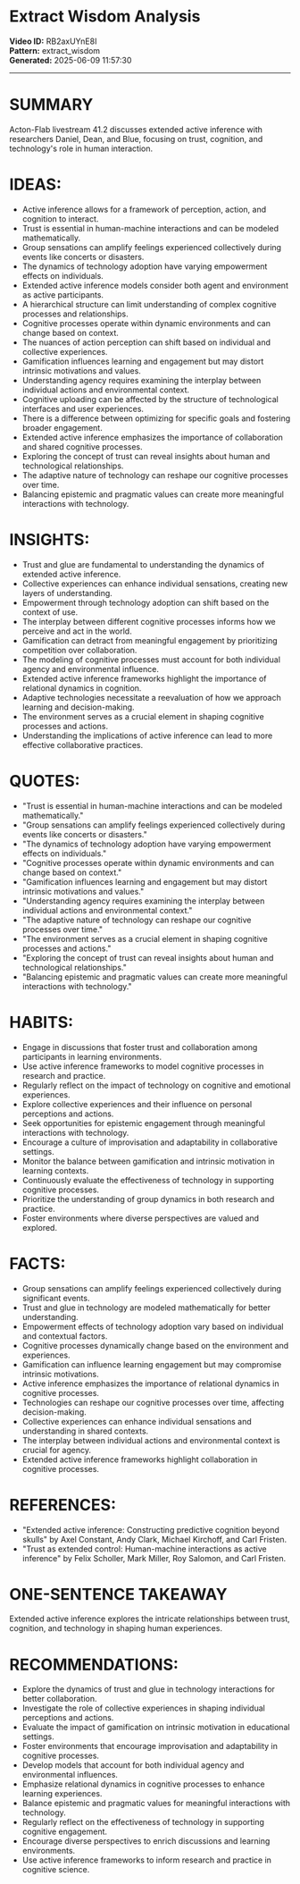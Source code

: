# Extract Wisdom Analysis

**Video ID:** RB2axUYnE8I  
**Pattern:** extract_wisdom  
**Generated:** 2025-06-09 11:57:30  

---

# SUMMARY
Acton-Flab livestream 41.2 discusses extended active inference with researchers Daniel, Dean, and Blue, focusing on trust, cognition, and technology's role in human interaction.

# IDEAS:
- Active inference allows for a framework of perception, action, and cognition to interact.
- Trust is essential in human-machine interactions and can be modeled mathematically.
- Group sensations can amplify feelings experienced collectively during events like concerts or disasters.
- The dynamics of technology adoption have varying empowerment effects on individuals.
- Extended active inference models consider both agent and environment as active participants.
- A hierarchical structure can limit understanding of complex cognitive processes and relationships.
- Cognitive processes operate within dynamic environments and can change based on context.
- The nuances of action perception can shift based on individual and collective experiences.
- Gamification influences learning and engagement but may distort intrinsic motivations and values.
- Understanding agency requires examining the interplay between individual actions and environmental context.
- Cognitive uploading can be affected by the structure of technological interfaces and user experiences.
- There is a difference between optimizing for specific goals and fostering broader engagement.
- Extended active inference emphasizes the importance of collaboration and shared cognitive processes.
- Exploring the concept of trust can reveal insights about human and technological relationships.
- The adaptive nature of technology can reshape our cognitive processes over time.
- Balancing epistemic and pragmatic values can create more meaningful interactions with technology.

# INSIGHTS:
- Trust and glue are fundamental to understanding the dynamics of extended active inference.
- Collective experiences can enhance individual sensations, creating new layers of understanding.
- Empowerment through technology adoption can shift based on the context of use.
- The interplay between different cognitive processes informs how we perceive and act in the world.
- Gamification can detract from meaningful engagement by prioritizing competition over collaboration.
- The modeling of cognitive processes must account for both individual agency and environmental influence.
- Extended active inference frameworks highlight the importance of relational dynamics in cognition.
- Adaptive technologies necessitate a reevaluation of how we approach learning and decision-making.
- The environment serves as a crucial element in shaping cognitive processes and actions.
- Understanding the implications of active inference can lead to more effective collaborative practices.

# QUOTES:
- "Trust is essential in human-machine interactions and can be modeled mathematically."
- "Group sensations can amplify feelings experienced collectively during events like concerts or disasters."
- "The dynamics of technology adoption have varying empowerment effects on individuals."
- "Cognitive processes operate within dynamic environments and can change based on context."
- "Gamification influences learning and engagement but may distort intrinsic motivations and values."
- "Understanding agency requires examining the interplay between individual actions and environmental context."
- "The adaptive nature of technology can reshape our cognitive processes over time."
- "The environment serves as a crucial element in shaping cognitive processes and actions."
- "Exploring the concept of trust can reveal insights about human and technological relationships."
- "Balancing epistemic and pragmatic values can create more meaningful interactions with technology."

# HABITS:
- Engage in discussions that foster trust and collaboration among participants in learning environments.
- Use active inference frameworks to model cognitive processes in research and practice.
- Regularly reflect on the impact of technology on cognitive and emotional experiences.
- Explore collective experiences and their influence on personal perceptions and actions.
- Seek opportunities for epistemic engagement through meaningful interactions with technology.
- Encourage a culture of improvisation and adaptability in collaborative settings.
- Monitor the balance between gamification and intrinsic motivation in learning contexts.
- Continuously evaluate the effectiveness of technology in supporting cognitive processes.
- Prioritize the understanding of group dynamics in both research and practice.
- Foster environments where diverse perspectives are valued and explored.

# FACTS:
- Group sensations can amplify feelings experienced collectively during significant events.
- Trust and glue in technology are modeled mathematically for better understanding.
- Empowerment effects of technology adoption vary based on individual and contextual factors.
- Cognitive processes dynamically change based on the environment and experiences.
- Gamification can influence learning engagement but may compromise intrinsic motivations.
- Active inference emphasizes the importance of relational dynamics in cognitive processes.
- Technologies can reshape our cognitive processes over time, affecting decision-making.
- Collective experiences can enhance individual sensations and understanding in shared contexts.
- The interplay between individual actions and environmental context is crucial for agency.
- Extended active inference frameworks highlight collaboration in cognitive processes.

# REFERENCES:
- "Extended active inference: Constructing predictive cognition beyond skulls" by Axel Constant, Andy Clark, Michael Kirchoff, and Carl Fristen.
- "Trust as extended control: Human-machine interactions as active inference" by Felix Scholler, Mark Miller, Roy Salomon, and Carl Fristen.

# ONE-SENTENCE TAKEAWAY
Extended active inference explores the intricate relationships between trust, cognition, and technology in shaping human experiences.

# RECOMMENDATIONS:
- Explore the dynamics of trust and glue in technology interactions for better collaboration.
- Investigate the role of collective experiences in shaping individual perceptions and actions.
- Evaluate the impact of gamification on intrinsic motivation in educational settings.
- Foster environments that encourage improvisation and adaptability in cognitive processes.
- Develop models that account for both individual agency and environmental influences.
- Emphasize relational dynamics in cognitive processes to enhance learning experiences.
- Balance epistemic and pragmatic values for meaningful interactions with technology.
- Regularly reflect on the effectiveness of technology in supporting cognitive engagement.
- Encourage diverse perspectives to enrich discussions and learning environments.
- Use active inference frameworks to inform research and practice in cognitive science.